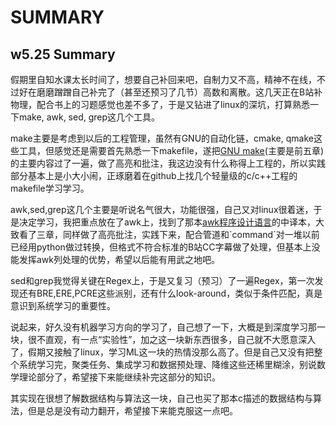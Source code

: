 # SUMMARY

## w5.25 Summary

假期里自知水课太长时间了，想要自己补回来吧，自制力又不高，精神不在线，不过好在磨磨蹭蹭自己补完了（甚至还预习了几节）高数和离散。这几天正在B站补物理，配合书上的习题感觉也差不多了，于是又钻进了linux的深坑，打算熟悉一下make, awk, sed, grep这几个工具。

make主要是考虑到以后的工程管理，虽然有GNU的自动化链，cmake, qmake这些工具，但感觉还是需要首先熟悉一下makefile，遂把[GNU make](../learningMakefile/GNU-make.pdf)(主要是前五章)的主要内容过了一遍，做了高亮和批注，我这边没有什么称得上工程的，所以实践部分基本上是小大小闹，正琢磨着在github上找几个轻量级的c/c++工程的makefile学习学习。

awk,sed,grep这几个主要是听说名气很大，功能很强，自己又对linux很着迷，于是决定学习，我把重点放在了awk上，找到了那本[awk程序设计语言](../learningAwk/The_AWK_Programming_Language_zh_CN.pdf)的中译本，大致看了三章，同样做了高亮批注，实践下来，配合管道和\`command\`对一堆以前已经用python做过转换，但格式不符合标准的B站CC字幕做了处理，但基本上没能发挥awk列处理的优势，希望以后能有用武之地吧。

sed和grep我觉得关键在Regex上，于是又复习（预习）了一遍Regex，第一次发现还有BRE,ERE,PCRE这些派别，还有什么look-around，类似于条件匹配，真是意识到系统学习的重要性。

说起来，好久没有机器学习方向的学习了，自己想了一下，大概是到深度学习那一块，很不直观，有一点“实验性”，加之这一块新东西很多，自己就不大愿意深入了，假期又接触了linux，学习ML这一块的热情没那么高了。但是自己又没有把整个系统学习完，聚类任务、集成学习和数据预处理、降维这些还稀里糊涂，别说数学理论部分了，希望接下来能继续补完这部分的知识。

其实现在很想了解数据结构与算法这一块，自己也买了那本c描述的数据结构与算法，但是总是没有动力翻开，希望接下来能克服这一点吧。
